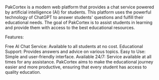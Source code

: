 PakCortex is a modern web platform that provides a chat service powered by artificial intelligence (AI) for students. This platform uses the powerful technology of ChatGPT to answer students' questions and fulfill their educational needs. The goal of PakCortex is to assist students in learning and provide them with access to the best educational resources.

Features:

Free AI Chat Service: Available to all students at no cost.
Educational Support: Provides answers and advice on various topics.
Easy to Use: Simple and user-friendly interface.
Available 24/7: Service available at all times for any assistance.
PakCortex aims to make the educational journey easier and more productive, ensuring that every student has access to quality education.
